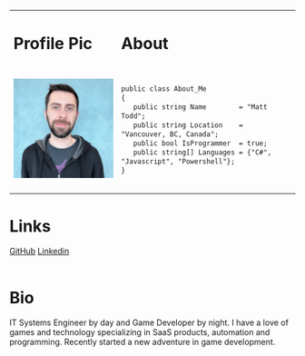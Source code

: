 <table>
<tr>
<td> <h1>Profile Pic</h1> </td>
<td> <h1>About</h1> </td>
</tr>
<tr>
<td> <img src="assets/images/profilepic.jpg"> </td>
<td>
<pre lang="csharp">
<code>
public class About_Me
{
   public string Name        = "Matt Todd";
   public string Location    = "Vancouver, BC, Canada";
   public bool IsProgrammer  = true;
   public string[] Languages = {"C#", "Javascript", "Powershell"};
}
</code>
</pre>
</td>
</tr>
</table>

# Links

<div class="inline">
	<a href="https://github.com/Fenris42" class="btn btn-github" target="_blank"><span class="icon"></span>GitHub</a>
	<a href="https://www.linkedin.com/in/matt-todd/" class="btn btn-linkedin" target="_blank"><span class="icon"></span>Linkedin</a>
</div>
<br>

# Bio
IT Systems Engineer by day and Game Developer by night. I have a love of games and technology specializing in SaaS products, automation and programming. Recently started a new adventure in game development.

<br>
<br>
<br>
<br>
